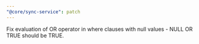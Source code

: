 ```yaml
---
"@core/sync-service": patch
---
```


Fix evaluation of OR operator in where clauses with null values - NULL OR TRUE should be TRUE.
